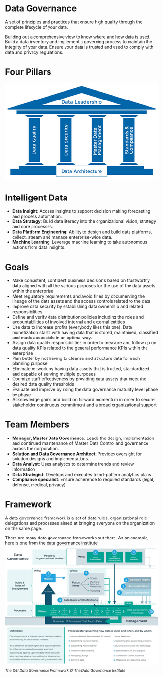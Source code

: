 # Data Governance
A set of principles and practices that ensure high quality through the complete lifecycle of your data. 

Building out a comprehensive view to know where and how data is used. Build a data inventory and implement a governing process to maintain the integrity of your data. Ensure your data is trusted and used to comply with data and privacy regulations.

# Four Pillars
![Data Governance Pillars](./src/data-gov-pillars.jpg)


# Intelligent Data
* **Data Insight**: Access insights to support decision making forecasting and process automation.
* **Data Strategy**: Build data literacy into the organizational vision, strategy and core processes.
* **Data Platform Engineering**: Ability to design and build data platforms, collect, stream and manage enterprise-wide data.
* **Machine Learning**: Leverage machine learning to take autonomous actions from data insights.

# Goals

* Make consistent, confident business decisions based on trustworthy data aligned with all the various purposes for the use of the data assets within the enterprise
* Meet regulatory requirements and avoid fines by documenting the lineage of the data assets and the access controls related to the data
* Improve data security by establishing data ownership and related responsibilities
* Define and verify data distribution policies including the roles and accountabilities of involved internal and external entities
* Use data to increase profits (everybody likes this one). Data monetization starts with having data that is stored, maintained, classified and made accessible in an optimal way.
* Assign data quality responsibilities in order to measure and follow up on data quality KPIs related to the general performance KPIs within the enterprise
* Plan better by not having to cleanse and structure data for each planning purpose
* Eliminate re-work by having data assets that is trusted, standardized and capable of serving multiple purposes
* Optimize staff effectiveness by providing data assets that meet the desired data quality thresholds
* Evaluate and improve by rising the data governance maturity level phase by phase
* Acknowledge gains and build on forward momentum in order to secure stakeholder continuous commitment and a broad organizational support

# Team Members
* **Manager, Master Data Governance**: Leads the design, implementation and continued maintenance of Master Data Control and governance across the corporation.
* **Solution and Data Governance Architect**: Provides oversight for solution designs and implementations.
* **Data Analyst**: Uses analytics to determine trends and review information
* **Data Strategist**: Develops and executes trend-pattern analytics plans
* **Compliance specialist**: Ensure adherence to required standards (legal, defense, medical, privacy)


# Framework
A data governance framework is a set of data rules, organizational role delegations and processes aimed at bringing everyone on the organization on the same page.

There are many data governance frameworks out there. As an example, here is one from the [data governance institute](http://www.datagovernance.com/the-dgi-framework/).
![Data Governance Framework](./src/DataGovernanceFramework.jpg)
<sub>_The DGI Data Governance Framework © The Data Governance Institute_</sub>
